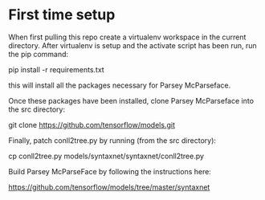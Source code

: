 First time setup
================

When first pulling this repo create a virtualenv workspace in the current directory.
After virtualenv is setup and the activate script has been run, run the pip command:

pip install -r requirements.txt

this will install all the packages necessary for Parsey McParseface.

Once these packages have been installed, clone Parsey McParseface into the src directory:

git clone https://github.com/tensorflow/models.git

Finally, patch conll2tree.py by running (from the src directory):

cp conll2tree.py models/syntaxnet/syntaxnet/conll2tree.py

Build Parsey McParseFace by following the instructions here:

https://github.com/tensorflow/models/tree/master/syntaxnet
